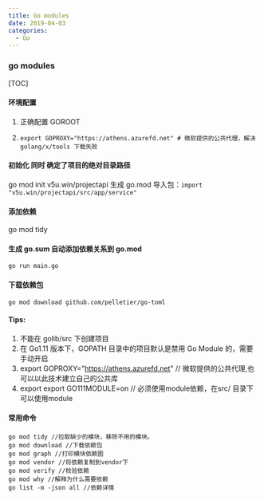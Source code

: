 ```yaml
---
title: Go modules
date: 2019-04-03
categories:
  - Go
---
```




### go modules

[TOC]

#### 环境配置

1. 正确配置 GOROOT

2. `export GOPROXY="https://athens.azurefd.net" # 微软提供的公共代理，解决golang/x/tools 下载失败`

#### 初始化 同时 确定了项目的绝对目录路径
go mod init v5u.win/projectapi
生成 go.mod
导入包：`import "v5u.win/projectapi/src/app/service"`

#### 添加依赖
go mod tidy
#### 生成 go.sum 自动添加依赖关系到 go.mod
`go run main.go`

#### 下载依赖包
`go mod download github.com/pelletier/go-toml`

#### Tips:


1. 不能在 golib/src 下创建项目
2. 在 Go1.11 版本下，GOPATH 目录中的项目默认是禁用 Go Module 的，需要手动开启
3. export GOPROXY="https://athens.azurefd.net" // 微软提供的公共代理,也可以以此技术建立自己的公共库
4. export export GO111MODULE=on // 必须使用module依赖，在src/ 目录下可以使用module

#### 常用命令
```
go mod tidy //拉取缺少的模块，移除不用的模块。
go mod download //下载依赖包
go mod graph //打印模块依赖图
go mod vendor //将依赖复制到vendor下
go mod verify //校验依赖
go mod why //解释为什么需要依赖
go list -m -json all //依赖详情
```